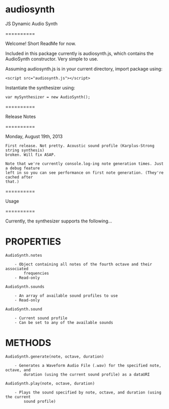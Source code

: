 audiosynth
==========

JS Dynamic Audio Synth

==========

Welcome! Short ReadMe for now.

Included in this package currently is audiosynth.js, which contains the AudioSynth
constructor. Very simple to use.

Assuming audiosynth.js is in your current directory, import package using:

	<script src="audiosynth.js"></script>

Instantiate the synthesizer using:

	var mySynthesizer = new AudioSynth();
	
==========
		
Release Notes

==========

Monday, August 19th, 2013
	
	First release. Not pretty. Acoustic sound profile (Karplus-Strong string synthesis)
	broken. Will fix ASAP.
	
	Note that we're currently console.log-ing note generation times. Just a debug feature
	left in so you can see performance on first note generation. (They're cached after
	that.)


==========
		
Usage

==========
	
Currently, the synthesizer supports the following...

PROPERTIES
==========

	AudioSynth.notes
		
		- Object containing all notes of the fourth octave and their associated
			frequencies
		- Read-only

	AudioSynth.sounds
		
		- An array of available sound profiles to use
		- Read-only
		
	AudioSynth.sound
	
		- Current sound profile
		- Can be set to any of the available sounds
		
METHODS
=======

	AudioSynth.generate(note, octave, duration)
	
		- Generates a Waveform Audio File (.wav) for the specified note, octave, and
			duration (using the current sound profile) as a dataURI
		
	AudioSynth.play(note, octave, duration)
	
		- Plays the sound specified by note, octave, and duration (using the current
			sound profile)
